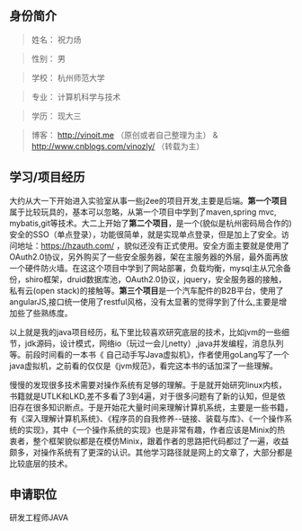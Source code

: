 ## 身份简介

>姓名： 祝力炀

>性别： 男

>学校： 杭州师范大学

>专业： 计算机科学与技术

>学历： 现大三

>博客： http://vinoit.me （原创或者自己整理为主） & http://www.cnblogs.com/vinozly/ （转载为主）

## 学习/项目经历
大约从大一下开始进入实验室从事一些j2ee的项目开发,主要是后端。**第一个项目**属于比较玩具的，基本可以忽略，从第一个项目中学到了maven,spring mvc, mybatis,git等技术。大二上开始了**第二个项目**，是一个(貌似是杭州密码局合作的)安全的SSO（单点登录），功能很简单，就是实现单点登录，但是加上了安全。访问地址：https://hzauth.com/ ，貌似还没有正式使用。安全方面主要就是使用了OAuth2.0协议，另外购买了一些安全服务器，架在主服务器的外层，最外面再放一个硬件防火墙。在这这个项目中学到了网站部署，负载均衡，mysql主从冗余备份，shiro框架，druid数据库池，OAuth2.0协议，jquery，安全服务器的接触，私有云(open stack)的接触等。**第三个项目**是一个汽车配件的B2B平台，使用了angularJS,接口统一使用了restful风格，没有太显著的觉得学到了什么,主要是增加些了些熟练度。

以上就是我的java项目经历，私下里比较喜欢研究底层的技术，比如jvm的一些细节，jdk源码，设计模式，网络io（玩过一会儿netty）,java并发编程，消息队列等。前段时间看的一本书《 自己动手写Java虚拟机》，作者使用goLang写了一个java虚拟机，之前看的仅仅是《jvm规范》，看完这本书的话加深了一些理解。

慢慢的发现很多技术需要对操作系统有足够的理解。于是就开始研究linux内核，书籍就是UTLK和LKD,差不多看了3到4遍，对于很多问题有了新的认知，但是依旧存在很多知识断点。于是开始花大量时间来理解计算机系统，主要是一些书籍，有《深入理解计算机系统》、《程序员的自我修养--链接、装载与库》、《一个操作系统的实现》，其中《一个操作系统的实现》也是非常有趣，作者应该是Minix的热衷者，整个框架貌似都是在模仿Minix，跟着作者的思路把代码都过了一遍，收益颇多，对操作系统有了更深的认识。其他学习路径就是网上的文章了，大部分都是比较底层的技术。


## 申请职位

研发工程师JAVA
